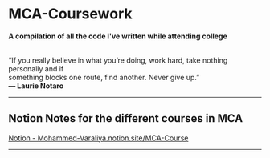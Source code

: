 # MCA-Coursework

<b>A compilation of all the code I've written while attending college</b><br><br>

<p>“If you really believe in what you’re doing, work hard, take nothing personally and if <br>something blocks one route, find another. Never give up.”<br>  <b>— Laurie Notaro</b></p>

---

## Notion Notes for the different courses in MCA

[Notion - Mohammed-Varaliya.notion.site/MCA-Course](https://mohammed-varaliya.notion.site/MCA-Course-db935195d4ba4f739c1a27de922e22c7)

---
